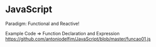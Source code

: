 # JavaScript #
Paradigm: Functional and Reactive!

Example Code =>
Function Declaration and Expression https://github.com/antoniodelfim/JavaScript/blob/master/funcao01.js 
